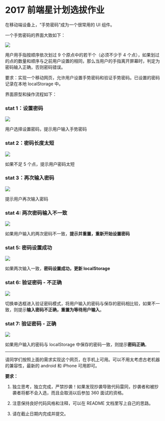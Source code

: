 # 2017 前端星计划选拔作业

在移动端设备上，“手势密码”成为一个很常用的 UI 组件。

一个手势密码的界面大致如下：

![](https://p1.ssl.qhimg.com/t01d73f4b567014b497.png)

用户用手指按顺序依次划过 9 个原点中的若干个（必须不少于 4 个点），如果划过的点的数量和顺序与之前用户设置的相同，那么当用户的手指离开屏幕时，判定为密码输入正确，否则密码错误。

要求：实现一个移动网页，允许用户设置手势密码和验证手势密码。已设置的密码记录在本地 localStorage 中。

界面原型和操作流程如下：

### stat 1：设置密码

![](https://p5.ssl.qhimg.com/t01ad2dbd1fa3195d55.png)

用户选择设置密码，提示用户输入手势密码

### stat 2：密码长度太短

![](https://p3.ssl.qhimg.com/t01e3ccb14544b73cc3.png)

如果不足 5 个点，提示用户密码太短

### stat 3：再次输入密码

![](https://p4.ssl.qhimg.com/t01e29ee99bbe73b256.png)

提示用户再次输入密码

### stat 4: 两次密码输入不一致

![](https://p4.ssl.qhimg.com/t01698b3be9b0d473e7.png)

如果用户输入的两次密码不一致，**提示并重置，重新开始设置密码**

### stat 5: 密码设置成功

![](https://p3.ssl.qhimg.com/t01dc54ccf4133d2b06.png)

如果两次输入一致，**密码设置成功，更新 localStorage**

### stat 6: 验证密码 - 不正确

![](https://p1.ssl.qhimg.com/t01410791e9c637add0.png)

切换单选框进入验证密码模式，将用户输入的密码与保存的密码相比较，如果不一致，则提示**输入密码不正确，重置为等待用户输入**。

### stat 7: 验证密码 - 正确

![](https://p0.ssl.qhimg.com/t019bf08a6f82f1d289.png)

如果用户输入的密码与 localStorage 中保存的密码一致，则提示**密码正确**。

---

请同学们按照上面的需求实现这个网页，在手机上可用。可以不用太考虑古老机器的兼容性，最新的 android 和 iPhone 可用即可。

**要求：** 

1. 独立思考，独立完成，严禁抄袭！如果发现抄袭导致代码雷同，抄袭者和被抄袭者将都不会入选，而且会取消以后参加 360 面试的资格。

1. 注意保持良好代码风格和注释，可以在 README 文档里写上自己的思路。

1. 请在截止日期内完成并提交。 